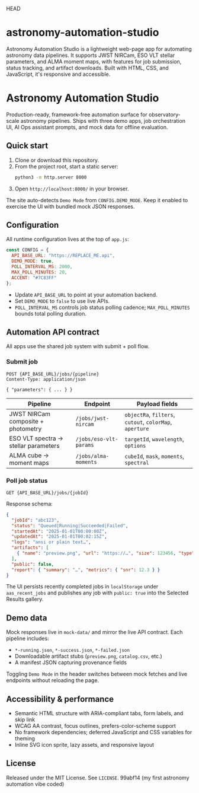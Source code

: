  HEAD
# astronomy-automation-studio
Astronomy Automation Studio is a lightweight web-page app for automating astronomy data pipelines. It supports JWST NIRCam, ESO VLT stellar parameters, and ALMA moment maps, with features for job submission, status tracking, and artifact downloads. Built with HTML, CSS, and JavaScript, it's responsive and accessible.

# Astronomy Automation Studio

Production-ready, framework-free automation surface for observatory-scale astronomy pipelines. Ships with three demo apps, job orchestration UI, AI Ops assistant prompts, and mock data for offline evaluation.

## Quick start

1. Clone or download this repository.
2. From the project root, start a static server:
   ```bash
   python3 -m http.server 8000
   ```
3. Open `http://localhost:8000/` in your browser.

The site auto-detects `Demo Mode` from `CONFIG.DEMO_MODE`. Keep it enabled to exercise the UI with bundled mock JSON responses.

## Configuration

All runtime configuration lives at the top of `app.js`:

```js
const CONFIG = {
  API_BASE_URL: "https://REPLACE_ME.api",
  DEMO_MODE: true,
  POLL_INTERVAL_MS: 2000,
  MAX_POLL_MINUTES: 20,
  ACCENT: "#7C83FF"
};
```

- Update `API_BASE_URL` to point at your automation backend.
- Set `DEMO_MODE` to `false` to use live APIs.
- `POLL_INTERVAL_MS` controls job status polling cadence; `MAX_POLL_MINUTES` bounds total polling duration.

## Automation API contract

All apps use the shared job system with submit + poll flow.

### Submit job

```
POST {API_BASE_URL}/jobs/{pipeline}
Content-Type: application/json

{ "parameters": { ... } }
```

| Pipeline | Endpoint | Payload fields |
|----------|----------|----------------|
| JWST NIRCam composite + photometry | `/jobs/jwst-nircam` | `objectRa`, `filters`, `cutout`, `colorMap`, `aperture` |
| ESO VLT spectra → stellar parameters | `/jobs/eso-vlt-params` | `targetId`, `wavelength`, `options` |
| ALMA cube → moment maps | `/jobs/alma-moments` | `cubeId`, `mask`, `moments`, `spectral` |

### Poll job status

```
GET {API_BASE_URL}/jobs/{jobId}
```

Response schema:

```json
{
  "jobId": "abc123",
  "status": "Queued|Running|Succeeded|Failed",
  "startedAt": "2025-01-01T00:00:00Z",
  "updatedAt": "2025-01-01T00:02:15Z",
  "logs": "ansi or plain text…",
  "artifacts": [
    { "name": "preview.png", "url": "https://…", "size": 123456, "type": "image/png" }
  ],
  "public": false,
  "report": { "summary": "…", "metrics": { "snr": 12.3 } }
}
```

The UI persists recently completed jobs in `localStorage` under `aas_recent_jobs` and publishes any job with `public: true` into the Selected Results gallery.

## Demo data

Mock responses live in `mock-data/` and mirror the live API contract. Each pipeline includes:

- `*-running.json`, `*-success.json`, `*-failed.json`
- Downloadable artifact stubs (`preview.png`, `catalog.csv`, etc.)
- A manifest JSON capturing provenance fields

Toggling `Demo Mode` in the header switches between mock fetches and live endpoints without reloading the page.

## Accessibility & performance

- Semantic HTML structure with ARIA-compliant tabs, form labels, and skip link
- WCAG AA contrast, focus outlines, prefers-color-scheme support
- No framework dependencies; deferred JavaScript and CSS variables for theming
- Inline SVG icon sprite, lazy assets, and responsive layout

## License

Released under the MIT License. See `LICENSE`.
 99abf14 (my first astronomy automation vibe coded)
